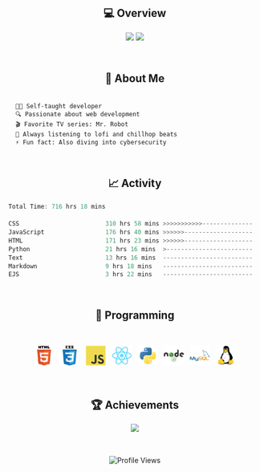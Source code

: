 <h2 align="center">💻 Overview</h2>
<p align="center">
  <img
    src="https://github-readme-stats.vercel.app/api?username=zeroex3c&show_icons=true&theme=graywhite&hide_border=true"
  />
  <img
    src="https://streak-stats.demolab.com?user=zeroex3c&theme=graywhite"
  />
</p>

<br>

<h2 align="center">👋 About Me</h2>

```

  👨‍💻 Self-taught developer
  🔍 Passionate about web development
  🎬 Favorite TV series: Mr. Robot
  🎵 Always listening to lofi and chillhop beats
  ⚡ Fun fact: Also diving into cybersecurity

```

<br>

<h2 align="center">📈 Activity</h2>

```rust
Total Time: 716 hrs 18 mins

CSS                        310 hrs 58 mins >>>>>>>>>>>--------------   43.32 %
JavaScript                 176 hrs 40 mins >>>>>>-------------------   24.61 %
HTML                       171 hrs 23 mins >>>>>>-------------------   23.88 %
Python                     21 hrs 16 mins  >------------------------   02.96 %
Text                       13 hrs 16 mins  -------------------------   01.85 %
Markdown                   9 hrs 18 mins   -------------------------   01.30 %
EJS                        3 hrs 22 mins   -------------------------   00.47 %
```

<br>

<h2 align="center">🧰 Programming</h2>
<br>
<p align="center">
  <img src="https://raw.githubusercontent.com/devicons/devicon/master/icons/html5/html5-original-wordmark.svg" width="40" height="40" alt="HTML5"/>&nbsp;&nbsp;
  <img src="https://raw.githubusercontent.com/devicons/devicon/master/icons/css3/css3-original-wordmark.svg" width="40" height="40" alt="CSS3"/>&nbsp;&nbsp;
  <img src="https://raw.githubusercontent.com/devicons/devicon/master/icons/javascript/javascript-original.svg" width="40" height="40" alt="JavaScript"/>&nbsp;&nbsp;
  <img src="https://raw.githubusercontent.com/devicons/devicon/master/icons/react/react-original.svg" width="40" height="40" alt="React"/>&nbsp;&nbsp;
  <img src="https://raw.githubusercontent.com/devicons/devicon/master/icons/python/python-original.svg" width="40" height="40" alt="Python"/>&nbsp;&nbsp;
  <img src="https://raw.githubusercontent.com/devicons/devicon/master/icons/nodejs/nodejs-original-wordmark.svg" width="40" height="40" alt="Node.js"/>&nbsp;&nbsp;
  <img src="https://raw.githubusercontent.com/devicons/devicon/master/icons/mysql/mysql-original-wordmark.svg" width="40" height="40" alt="MySQL"/>&nbsp;&nbsp; 
  <img src="https://raw.githubusercontent.com/devicons/devicon/master/icons/linux/linux-original.svg" width="40" height="40" alt="Linux"/>
</p>

<br>

<h2 align="center">🏆 Achievements</h2>
<p align="center">
  <img src="https://github-profile-trophy.vercel.app/?username=zeroex3c&theme=flat&margin-w=16&no-frame=true" />
</p>

<br>

<p align="center">
  <img src="https://komarev.com/ghpvc/?username=zeroex3c&style=flat-square&color=blue" alt="Profile Views" />
</p>
